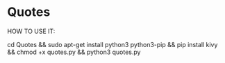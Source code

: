 # Quotes

HOW TO USE IT:

cd Quotes && sudo apt-get install python3 python3-pip && pip install kivy && chmod +x quotes.py && python3 quotes.py
